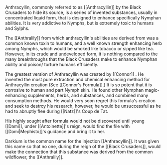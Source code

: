 Anthracyllin, commonly referred to as [[Anthracyllin]] by the Black Crusaders to hide its source, is a series of invented substances, usually in concentrated liquid form, that is designed to enhance specifically Nymphan abilities. It is very addictive to Nymphs, but is extremely toxic to humans and Sylphs.

The [[Anthralily]] from which anthracyllin's abilities are derived from was a common known toxin to humans, and a well known strength enhancing herb among Nymphs, which would be smoked like tobacco or sipped like tea. However, in its crude and undeveloped form, it is nothing compared to the many breakthroughs that the Black Crusaders make to enhance Nymphan ability and poison/ torture humans efficiently.

The greatest version of Anthracyllin was created by [[Connor]] . He invented the most pure extraction and chemical enhancing method for Anthracyllin creation (See [[Connor's Formula]].) It is so potent that it is corrosive to human and part Nymph skin. He found other Nymphan magic-enhancing supplements, herbs, and substances, and combined many consumption methods. He would very soon regret this formula's creation and seek to destroy his research, however, he would be unsuccessful as he had to abruptly flee during [[Natz]]'s Coup de Tat.

His highly sought after formula would not be discovered until young [[Dami]], under [[Antoinette]]'s reign, would find the file with [[Dami|Mephisto]]'s guidance and bring it to her.

Darkium is the common name for the injection [[Anthracyllin]]. It was given this name so that no one, during the reign of the [[Black Crusaders]], would make the connection that this substance was derived from the common wildflower, the [[Anthralily]].